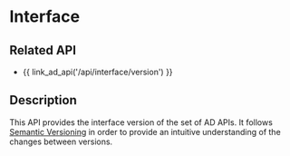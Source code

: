 # Interface

## Related API

- {{ link_ad_api('/api/interface/version') }}

## Description

This API provides the interface version of the set of AD APIs.
It follows [Semantic Versioning][semver] in order to provide an intuitive understanding of the changes between versions.

<!-- link -->

[semver]: https://semver.org/

